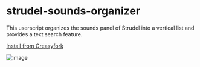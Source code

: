 # strudel-sounds-organizer
This userscript organizes the sounds panel of Strudel into a vertical list and provides a text search feature.

[Install from Greasyfork](https://greasyfork.org/en/scripts/491838-strudel-sounds-organizer)

![image](https://github.com/Zetaphor/strudel-sounds-organizer/assets/3112763/ee508c2b-0316-43a2-9720-2f87159362bb)

